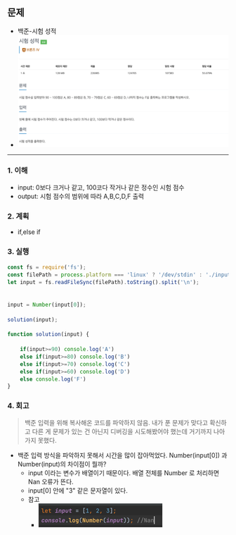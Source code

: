 ## 문제
- 백준-시험 성적
- ![img.png](image/시험성적.png)
---

### 1. 이해
- input: 0보다 크거나 같고, 100코다 작거나 같은 정수인 시험 점수
- output: 시험 점수의 범위에 따라 A,B,C,D,F 출력

### 2. 계획

- if,else if

### 3. 실행
```javascript
const fs = require('fs');
const filePath = process.platform === 'linux' ? '/dev/stdin' : './input.txt';
let input = fs.readFileSync(filePath).toString().split('\n');


input = Number(input[0]);

solution(input);

function solution(input) {

    if(input>=90) console.log('A')
    else if(input>=80) console.log('B')
    else if(input>=70) console.log('C')
    else if(input>=60) console.log('D')
    else console.log('F')
}
```

### 4. 회고
  > 백준 입력을 위해 복사해온 코드를 파악하지 않음. 내가 푼 문제가 맞다고 확신하고 다른 게 문제가 있는 건 아닌지 디버깅을 시도해봤어야 했는데 거기까지 나아가지 못했다. 
- 백준 입력 방식을 파악하지 못해서 시간을 많이 잡아먹었다. Number(input[0]) 과 Number(input)의 차이점이 뭘까?
  - input 이라는 변수가 배열이기 때문이다. 배열 전체를 Number 로 처리하면 Nan 오류가 뜬다.
  - input[0] 안에 "3" 같은 문자열이 있다.
  - 참고
    - ![img.png](image/Nan.png)

